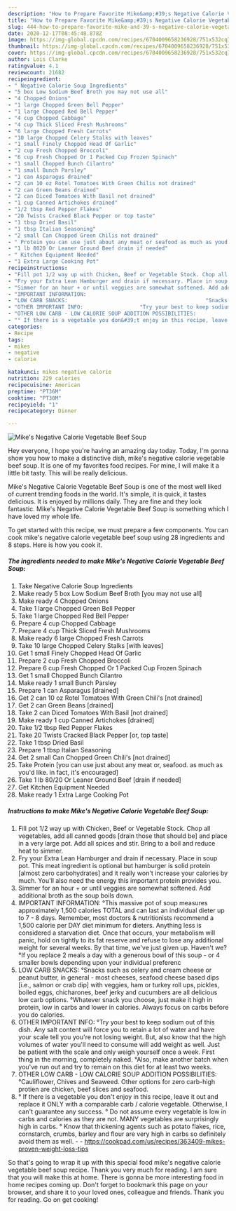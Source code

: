 ```yaml
---
description: "How to Prepare Favorite Mike&amp;#39;s Negative Calorie Vegetable Beef Soup"
title: "How to Prepare Favorite Mike&amp;#39;s Negative Calorie Vegetable Beef Soup"
slug: 444-how-to-prepare-favorite-mike-and-39-s-negative-calorie-vegetable-beef-soup
date: 2020-12-17T08:45:48.878Z
image: https://img-global.cpcdn.com/recipes/6704009658236928/751x532cq70/mikes-negative-calorie-vegetable-beef-soup-recipe-main-photo.jpg
thumbnail: https://img-global.cpcdn.com/recipes/6704009658236928/751x532cq70/mikes-negative-calorie-vegetable-beef-soup-recipe-main-photo.jpg
cover: https://img-global.cpcdn.com/recipes/6704009658236928/751x532cq70/mikes-negative-calorie-vegetable-beef-soup-recipe-main-photo.jpg
author: Lois Clarke
ratingvalue: 4.1
reviewcount: 21682
recipeingredient:
- " Negative Calorie Soup Ingredients"
- "5 box Low Sodium Beef Broth you may not use all"
- "4 Chopped Onions"
- "1 large Chopped Green Bell Pepper"
- "1 large Chopped Red Bell Pepper"
- "4 cup Chopped Cabbage"
- "4 cup Thick Sliced Fresh Mushrooms"
- "6 large Chopped Fresh Carrots"
- "10 large Chopped Celery Stalks with leaves"
- "1 small Finely Chopped Head Of Garlic"
- "2 cup Fresh Chopped Broccoli"
- "6 cup Fresh Chopped Or 1 Packed Cup Frozen Spinach"
- "1 small Chopped Bunch Cilantro"
- "1 small Bunch Parsley"
- "1 can Asparagus drained"
- "2 can 10 oz Rotel Tomatoes With Green Chilis not drained"
- "2 can Green Beans drained"
- "2 can Diced Tomatoes With Basil not drained"
- "1 cup Canned Artichokes drained"
- "1/2 tbsp Red Pepper Flakes"
- "20 Twists Cracked Black Pepper or top taste"
- "1 tbsp Dried Basil"
- "1 tbsp Italian Seasoning"
- "2 small Can Chopped Green Chilis not drained"
- " Protein you can use just about any meat or seafood as much as youd like in fact its encouraged"
- "1 lb 8020 Or Leaner Ground Beef drain if needed"
- " Kitchen Equipment Needed"
- "1 Extra Large Cooking Pot"
recipeinstructions:
- "Fill pot 1/2 way up with Chicken, Beef or Vegetable Stock. Chop all vegetables, add all canned goods [drain those that should be] and place in a very large pot. Add all spices and stir. Bring to a boil and reduce heat to simmer."
- "Fry your Extra Lean Hamburger and drain if necessary. Place in soup pot. This meat ingredient is optional but hamburger is solid protein [almost zero carbohydrates] and it really won&#39;t increase your calories by much. You&#39;ll also need the energy this important protein provides you."
- "Simmer for an hour + or until veggies are somewhat softened. Add additional broth as the soup boils down."
- "IMPORTANT INFORMATION:                                                                                                                   °This massive pot of soup measures approximately 1,500 calories TOTAL and can last an individual dieter up to 7 - 8 days. Remember, most doctors &amp; nutritionists recommend a 1,500 calorie per DAY diet minimum for dieters. Anything less is considered a starvation diet. Once that occurs, your metabolism will panic, hold on tightly to its fat reserve and refuse to lose any additional weight for several weeks. By that time, we&#39;ve just given up. Haven&#39;t we?                                                                                                                                                                                                                                                                                           °If you replace 2 meals a day with a generous bowl of this soup - or 4 smaller bowls depending upon your individual preferenc"
- "LOW CARB SNACKS:                                            °Snacks such as celery and cream cheese or peanut butter, in general - most cheeses, seafood cheese based dips [i.e., salmon or crab dip] with veggies, ham or turkey roll ups, pickles, boiled eggs, chicharones, beef jerky and cucumbers are all delicious low carb options.                                                                           °Whatever snack you choose, just make it high in protein, low in carbs and lower in calories. Always focus on carbs before you do calories."
- "OTHER IMPORTANT INFO:                  °Try your best to keep sodium out of this dish. Any salt content will force you to retain a lot of water and have your scale tell you you&#39;re not losing weight. But, also know that the high volumes of water you&#39;ll need to consume will add weight as well. Just be patient with the scale and only weigh yourself once a week. First thing in the morning, completely naked.                                                                                                                                                                               °Also, make another batch when you&#39;ve run out and try to remain on this diet for at least two weeks."
- "OTHER LOW CARB - LOW CALORIE SOUP ADDITION POSSIBILITIES:                                                                                            °Cauliflower, Chives and Seaweed. Other options for zero carb-high protien are chicken, beef slices and seafood."
- "° If there is a vegetable you don&#39;t enjoy in this recipe, leave it out and replace it ONLY with a comparable carb / calorie vegetable. Otherwise, I can&#39;t guarantee any success. ° Do not assume every vegetable is low in carbs and calories as they are not. MANY vegetables are surprisingly high in carbs. ° Know that thickening agents such as potato flakes, rice, cornstarch, crumbs, barley and flour are very high in carbs so definitely avoid them as well.  https://cookpad.com/us/recipes/363409-mikes-proven-weight-loss-tips"
categories:
- Recipe
tags:
- mikes
- negative
- calorie

katakunci: mikes negative calorie 
nutrition: 229 calories
recipecuisine: American
preptime: "PT36M"
cooktime: "PT30M"
recipeyield: "1"
recipecategory: Dinner

---
```



![Mike&#39;s Negative Calorie Vegetable Beef Soup](https://img-global.cpcdn.com/recipes/6704009658236928/751x532cq70/mikes-negative-calorie-vegetable-beef-soup-recipe-main-photo.jpg)

Hey everyone, I hope you're having an amazing day today. Today, I'm gonna show you how to make a distinctive dish, mike&#39;s negative calorie vegetable beef soup. It is one of my favorites food recipes. For mine, I will make it a little bit tasty. This will be really delicious.

Mike&#39;s Negative Calorie Vegetable Beef Soup is one of the most well liked of current trending foods in the world. It's simple, it is quick, it tastes delicious. It is enjoyed by millions daily. They are fine and they look fantastic. Mike&#39;s Negative Calorie Vegetable Beef Soup is something which I have loved my whole life.




To get started with this recipe, we must prepare a few components. You can cook mike&#39;s negative calorie vegetable beef soup using 28 ingredients and 8 steps. Here is how you cook it.

<!--inarticleads1-->

##### The ingredients needed to make Mike&#39;s Negative Calorie Vegetable Beef Soup:

1. Take  Negative Calorie Soup Ingredients
1. Make ready 5 box Low Sodium Beef Broth [you may not use all]
1. Make ready 4 Chopped Onions
1. Take 1 large Chopped Green Bell Pepper
1. Take 1 large Chopped Red Bell Pepper
1. Prepare 4 cup Chopped Cabbage
1. Prepare 4 cup Thick Sliced Fresh Mushrooms
1. Make ready 6 large Chopped Fresh Carrots
1. Take 10 large Chopped Celery Stalks [with leaves]
1. Get 1 small Finely Chopped Head Of Garlic
1. Prepare 2 cup Fresh Chopped Broccoli
1. Prepare 6 cup Fresh Chopped Or 1 Packed Cup Frozen Spinach
1. Get 1 small Chopped Bunch Cilantro
1. Make ready 1 small Bunch Parsley
1. Prepare 1 can Asparagus [drained]
1. Get 2 can 10 oz Rotel Tomatoes With Green Chili&#39;s [not drained]
1. Get 2 can Green Beans [drained]
1. Take 2 can Diced Tomatoes With Basil [not drained]
1. Make ready 1 cup Canned Artichokes [drained]
1. Take 1/2 tbsp Red Pepper Flakes
1. Take 20 Twists Cracked Black Pepper [or, top taste]
1. Take 1 tbsp Dried Basil
1. Prepare 1 tbsp Italian Seasoning
1. Get 2 small Can Chopped Green Chili&#39;s [not drained]
1. Take  Protein [you can use just about any meat or, seafood. as much as you&#39;d like. in fact, it&#39;s encouraged]
1. Take 1 lb 80/20 Or Leaner Ground Beef [drain if needed]
1. Get  Kitchen Equipment Needed
1. Make ready 1 Extra Large Cooking Pot




<!--inarticleads2-->

##### Instructions to make Mike&#39;s Negative Calorie Vegetable Beef Soup:

1. Fill pot 1/2 way up with Chicken, Beef or Vegetable Stock. Chop all vegetables, add all canned goods [drain those that should be] and place in a very large pot. Add all spices and stir. Bring to a boil and reduce heat to simmer.
1. Fry your Extra Lean Hamburger and drain if necessary. Place in soup pot. This meat ingredient is optional but hamburger is solid protein [almost zero carbohydrates] and it really won&#39;t increase your calories by much. You&#39;ll also need the energy this important protein provides you.
1. Simmer for an hour + or until veggies are somewhat softened. Add additional broth as the soup boils down.
1. IMPORTANT INFORMATION:                                                                                                                   °This massive pot of soup measures approximately 1,500 calories TOTAL and can last an individual dieter up to 7 - 8 days. Remember, most doctors &amp; nutritionists recommend a 1,500 calorie per DAY diet minimum for dieters. Anything less is considered a starvation diet. Once that occurs, your metabolism will panic, hold on tightly to its fat reserve and refuse to lose any additional weight for several weeks. By that time, we&#39;ve just given up. Haven&#39;t we?                                                                                                                                                                                                                                                                                           °If you replace 2 meals a day with a generous bowl of this soup - or 4 smaller bowls depending upon your individual preferenc
1. LOW CARB SNACKS:                                            °Snacks such as celery and cream cheese or peanut butter, in general - most cheeses, seafood cheese based dips [i.e., salmon or crab dip] with veggies, ham or turkey roll ups, pickles, boiled eggs, chicharones, beef jerky and cucumbers are all delicious low carb options.                                                                           °Whatever snack you choose, just make it high in protein, low in carbs and lower in calories. Always focus on carbs before you do calories.
1. OTHER IMPORTANT INFO:                  °Try your best to keep sodium out of this dish. Any salt content will force you to retain a lot of water and have your scale tell you you&#39;re not losing weight. But, also know that the high volumes of water you&#39;ll need to consume will add weight as well. Just be patient with the scale and only weigh yourself once a week. First thing in the morning, completely naked.                                                                                                                                                                               °Also, make another batch when you&#39;ve run out and try to remain on this diet for at least two weeks.
1. OTHER LOW CARB - LOW CALORIE SOUP ADDITION POSSIBILITIES:                                                                                            °Cauliflower, Chives and Seaweed. Other options for zero carb-high protien are chicken, beef slices and seafood.
1. ° If there is a vegetable you don&#39;t enjoy in this recipe, leave it out and replace it ONLY with a comparable carb / calorie vegetable. Otherwise, I can&#39;t guarantee any success. ° Do not assume every vegetable is low in carbs and calories as they are not. MANY vegetables are surprisingly high in carbs. ° Know that thickening agents such as potato flakes, rice, cornstarch, crumbs, barley and flour are very high in carbs so definitely avoid them as well. -  - https://cookpad.com/us/recipes/363409-mikes-proven-weight-loss-tips




So that's going to wrap it up with this special food mike&#39;s negative calorie vegetable beef soup recipe. Thank you very much for reading. I am sure that you will make this at home. There is gonna be more interesting food in home recipes coming up. Don't forget to bookmark this page on your browser, and share it to your loved ones, colleague and friends. Thank you for reading. Go on get cooking!
